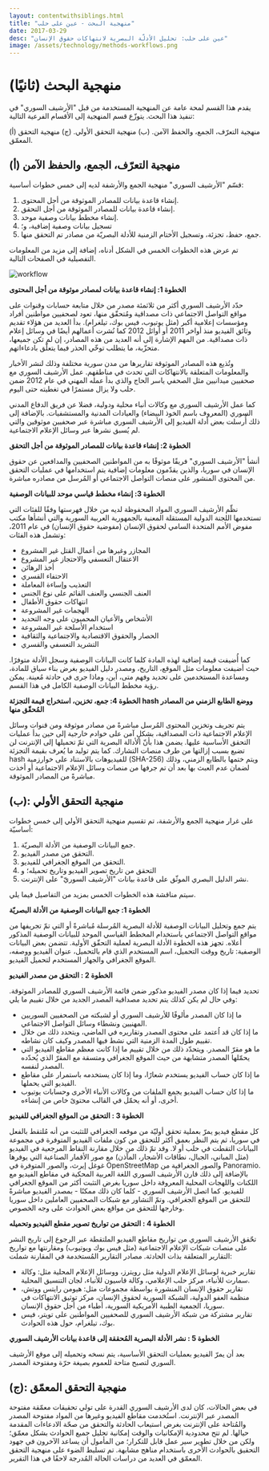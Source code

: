 ```yaml
---
layout: contentwithsiblings.html
title: "منهجية البحث - عين على حلب"
date: 2017-03-29
desc: "عين على حلب: تحليل الأدلّة البصرية لانتهاكات حقوق الإنسان"
image: /assets/technology/methods-workflows.png
---
```


# (ثانيًا) منهجية البحث

يقدم هذا القسم لمحة عامة عن المنهجية المستخدمة من قبل "الأرشيف السوري" في تنفيذ هذا البحث. يتوزّع قسم المنهجية إلى الأقسام الفرعية التالية:

(أ) منهجية التعرّف، الجمع، والحفظ الآمن.
(ب) منهجية التحقق الأولي.
(ج) منهجية التحقق المعمّق.

## (أ) منهجية التعرّف، الجمع، والحفظ الآمن

قسّم "الأرشيف السوري" منهجية الجمع والأرشفة لديه إلى خمس خطوات أساسية:

1. إنشاء قاعدة بيانات للمصادر الموثوقة من أجل المحتوى.
2. إنشاء قاعدة بيانات للمصادر الموثوقة من أجل التحقق.
3. إنشاء مخطط بيانات وصفية موحد.
4. تسجيل بيانات وصفية إضافية، و؛
5. جمع، حفظ، تجزئة، وتسجيل الأختام الزمنية للأدلة البصريّة من مصادر تم التحقق منها.

تم عرض هذه الخطوات الخمس في الشكل أدناه، إضافة إلى مزيد من المعلومات التفصيلية في الصفحات التالية.

![workflow](/assets/workflow.png)

**الخطوة 1: إنشاء قاعدة بيانات لمصادر موثوقة من أجل المحتوى**

حدّد الأرشيف السوري أكثر من ثلاثمئة مصدر من خلال متابعة حسابات وقنوات على مواقع التواصل الاجتماعي ذات مصداقية ومُتحقّق منها، تعود لصحفيين مواطنين أفراد ومؤسسات إعلامية أكبر (مثل يوتيوب، فيس بوك، تيلغرام). بدأ العديد من هؤلاء تقديم وثائق الفيديو منذ أواخر 2011 أو أوائل 2012 كما نُشرت أعمالهم أيضًا في وسائل إعلام ذات مصداقية. من المهم الإشارة إلى أنه العديد من هذه المصادر، إن لم تكن جميعها، متحزّبة، ما يتطلب توخّي الحذر فيما يتعلّق بادعاءاتهم.

وتُذيع هذه المصادر الموثوقة تقاريرها من مدن سورية مختلفة وذلك لنشر الأخبار والمعلومات المتعلقة بالانتهاكات التي تحدث في مناطقهم. عمل الأرشيف السوري مع صحفيين ميدانيين مثل الصحفي ياسر الحاج والذي بدأ عمله المهني في عام 2012 ضمن حلب ولا يزال مستمرًا في تغطيته حتى اليوم.

كما عمل الأرشيف السوري مع وكالات أنباء محلية ودولية، فضلا عن فريق الدفاع المدني السوري (المعروف باسم الخوذ البيضاء) والعيادات المدنية والمستشفيات. بالإضافة إلى ذلك أُرسلت بعض أدلة الفيديو إلى الأرشيف السوري مباشرة عبر صحفيين موثوقين والتي لم يُسبق نشرها عبر وسائل الإعلام الاجتماعية.

**الخطوة 2: إنشاء قاعدة بيانات للمصادر الموثوقة من أجل التحقق**

أنشأ "الأرشيف السوري" فريقًا موثوقًا به من المواطنين الصحفيين والمدافعين عن حقوق الإنسان في سوريا، والذين يقدّمون معلومات إضافية يتم استخدامها في عمليات التحقق من المحتوى المنشور على منصات التواصل الاجتماعي أو المُرسل من مصادره مباشرة.

**الخطوة 3: إنشاء مخطط قياسي موحد للبيانات الوصفية**

نظّم الأرشيف السوري المواد المحفوظة لديه من خلال فهرستها وفقًا للفئات التي تستخدمها اللجنة الدولية المستقلة المعنية بالجمهورية العربية السورية والتي أنشأها مكتب مفوض الأمم المتحدة السامي لحقوق الإنسان (مفوضية حقوق الإنسان) في عام 2011، وتشمل هذه الفئات:

* المجازر وغيرها من أعمال القتل غير المشروع
* الاعتقال التعسفي والاحتجاز غير المشروع
* أخذ الرهائن
* الاحتفاء القسري
* التعذيب وإساءة المعاملة
* العنف الجنسي والعنف القائم على نوع الجنس
* انتهاكات حقوق الأطفال
* الهجمات غير المشروعة
* الأشخاص والأعيان المحميون على وجه التحديد
* استخدام الأسلحة غير المشروعة
* الحصار والحقوق الاقتصادية والاجتماعية والثقافية
* التشريد التعسفي والقسري

كما أُضيفت قيمة إضافية لهذه المادة كلما كانت البيانات الوصفية وسجل الأدلة متوفرًا. حيث أضيفت معلومات مثل الموقع، التاريخ، ومصدر دليل الفيديو بغرض بناء سياق للمادة، ومساعدة المستخدمين على تحديد وفهم متى، أين، وماذا جرى في حادثة مُعينة. يمكن رؤية مخطط البيانات الوصفية الكامل في هذا القسم.

**الخطوة 4: جمع، تخزين، استخراج قيمة التجزئة hash ووضع الطابع الزمني من المصادر المُحقّق منها**

يتم تجريف وتخزين المحتوى المُرسل مباشرةً من مصادر موثوقة ومن قنوات وسائل الإعلام الاجتماعية ذات المصداقية، بشكلٍ آمن على خوادم خارجية إلى حين بدأ عمليات التحقق الأساسية عليها. يضمن هذا بأنّ الأدالة البصرية التي تمّ تحميلها إلى الإنترنت لن تضيع بسبب إزالتها من طرف منصات التشارك. كما يتم توليد ما يُعرف بقيمة التجزئة hash للفيديوهات بالاستناد على خوارزمية (SHA-256) ويتم ختمها بالطابع الزمني، وذلك لضمان عدم العبث بها بعد أن تم جرفها من منصات وسائل الإعلام الاجتماعية أو أخذت مباشرةً من المصادر الموثوقة.

## (ب): منهجية التحقق الأولي

على غرار منهجية الجمع والأرشفة، تم تقسيم منهجية التحقق الأولي إلى خمس خطوات أساسيّة:

1. جمع البيانات الوصفية من الأدلة البصريّة.
2. التحقق من مصدر الفيديو.
3. التحقق من الموقع الجغرافي للفيديو.
4. التحقق من تاريخ تصوير الفيديو وتاريخ تحميله؛ و
5. نشر الدليل البصري الموثّق على قاعدة بيانات "الأرشيف السوريّ" على الإنترنت.

سيتم مناقشة هذه الخطوات الخمس بمزيد من التفاصيل فيما يلي.

**الخطوة 1: جمع البيانات الوصفية من الأدلة البصريّة**

يتم جمع وتحليل البيانات الوصفية للأدلة البصرية المُرسلة مُباشرةً أو التي تمّ تجريفها من مواقع التواصل الاجتماعي باستخدام المخطط القياسي الموحد للبيانات الوصفية المذكور أعلاه. تجهز هذه الخطوة الأدلة البصرية لعملية التحقّق الأولية. تتضمن بعض البيانات الوصفية: تاريخ ووقت التحميل، اسم المستخدم الذي قام بالتحميل، عنوان الفيديو ووصفه، الموقع الجغرافي والجهاز المستخدم لتحميل الفيديو.

**الخطوة 2 : التحقق من مصدر الفيديو**

تحديد فيما إذا كان مصدر الفيديو مذكور ضمن قائمة الأرشيف السوري للمصادر الموثوقة. وفي حال لم يكن كذلك يتم تحديد مصداقية المصدر الجديد من خلال تقييم ما يلي:

* ما إذا كان المصدر مألوفًا للأرشيف السوري أو لشبكته من الصحفيين السوريين المهنيين ونشطاء وسائل التواصل الاجتماعي.
* ما إذا كان قد اُعتمد على محتوى المصدر وتقاريره في الماضي، ويتحدد ذلك من خلال تقييم طول المدة الزمنية التي نشط فيها المصدر وكيف كان نشاطه.
* ما هو مقرّ المصدر. ويتحدّد ذلك من خلال تقييم ما إذا كانت معظم مقاطع الفيديو التي يحمّلها المصدر متشابهة من حيث الموقع الجغرافي ومتسقة مع المقرّ الذي يُحدّده المصدر لنفسه.
* ما إذا كان حساب الفيديو يستخدم شعارًا، وما إذا كان يستخدمه باستمرار على مقاطع الفيديو التي يحملها.
* ما إذا كان حساب الفيديو يجمع الملفات من وكالات الأنباء الأخرى وحسابات يوتيوب أخرى، أو أنه يحمّل في القالب محتوىً خاص من إنشاءه.

**الخطوة 3 : التحقق من الموقع الجغرافي للفيديو**

كل مقطع فيديو يمرّ بعملية تحقق أوليّة من موقعه الجغرافي للتثبت من أنه مُلتقط بالفعل في سوريا، ثم يتم النظر بعمق أكثر للتحقق من كون ملفات الفيديو المتوفرة في مجموعة البيانات التقطت في حلب أو لا. وقد تمّ ذلك من خلال مقارنة النقاط المرجعية في الفيديو (مثل المباني، الجبال، نطاقات الأشجار، المآذن) مع صور الأقمار الصناعية التي يوفرها غوغل إيرث، والصور المتوفرة في OpenStreetMap والصور الجغرافية من Panoramio. بالإضافة إلى ذلك قارن الأرشيف السوري اللغة العربية المحكية في مقاطع الفيديو مع اللكنات واللهجات المحلية المعروفة داخل سوريا بغرض التثبت أكثر من الموقع الجغرافي للفيديو. كما اتصل الأرشيف السوري - كلما كان ذلك ممكنًا - بمصدر الفيديو مباشرةً للتحقق من الموقع الجغرافي. وتمّ التشاور مع شبكات الصحفيين العاملين داخل سوريا وخارجها للتحقق من مواقع بعض الحوادث على وجه الخصوص.

**الخطوة 4 : التحقق من تواريخ تصوير مقطع الفيديو وتحميله**

تحّقق الأرشيف السوري من تواريخ مقاطع الفيديو الملتقطة عبر الرجوع إلى تاريخ النشر على منصات شبكات الإعلام الاجتماعية (مثل فيس بوك ويوتيوب) ومقارنتها مع تواريخ التقارير المتعلقة بذات الحادثة. مصادر التقارير المُستخدمة في المقارنة شملت:

*   تقارير خبرية لوسائل الإعلام الدولية مثل رويترز، ووسائل الإعلام المحلية مثل: وكالة سمارت للأنباء، مركز حلب الإعلامي، وكالة قاسيون للأنباء، لجان التنسيق المحلية.
*   تقارير حقوق الإنسان المنشورة بواسطة مجموعات مثل: هيومن رايتس ووتش، منظمة العفو الدولية، الشبكة السورية لحقوق الإنسان، مركز توثيق الانتهاكات في سوريا، الجمعية الطبية الأمريكية السورية، أطباء من أجل حقوق الإنسان.
*   تقارير مشتركة من شبكة الأرشيف السوري للصحفيين المواطنين على تويتر، فيس بوك، تيلغرام، حول هذه الحوادث.

**الخطوة 5 : نشر الأدلة البصرية المُحققة إلى قاعدة بيانات الأرشيف السوري**

بعد أن يمرّ الفيديو بعمليات التحقق الأساسية، يتم نسخه وتحميله إلى موقع الأرشيف السوري لتصبح متاحة للعموم بصيغة حرّة ومفتوحة المصدر.

## (ج): منهجية التحقق المعمّق

في بعض الحالات، كان لدى الأرشيف السوري القدرة على تولي تحقيقات معمّقة مفتوحة المصدر عبر الإنترنت. استُخدمت مقاطع الفيديو وغيرها من المواد مفتوحة المصدر والمُتاحة على الإنترنت بغرض استيعاب الحادثة والتحقق من صحّة الادعاءات المقدمة حيالها.  لم تتح محدودية الإمكانيات والوقت إمكانية تحليل جميع الحوادث بشكل معمّق؛ ولكن من خلال تطوير سير عمل قابل للتكرار؛ من المأمول أن يساعد الآخرون في جهود التحقيق بالحوادث الأخرى باستخدام مناهج مشابهة. تم تسليط الضوء على منهجية التحقق المعمّق في العديد من دراسات الحالة المُدرجة لاحقًا في هذا التقرير.

